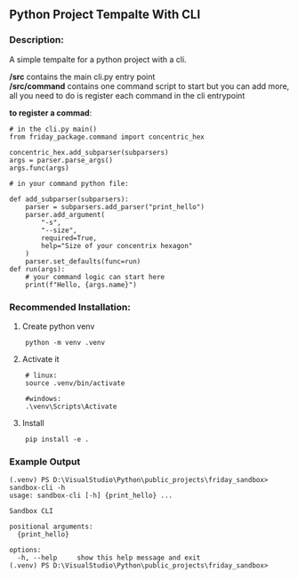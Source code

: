 ## Python Project Tempalte With CLI

### Description:

A simple tempalte for a python project with a cli.

**/src**          contains the main cli.py entry point<br>
**/src/command**    contains one command script to start but you can add more, all you need to do is register each command in the cli entrypoint<br>

**to register a commad**:
```
# in the cli.py main()
from friday_package.command import concentric_hex

concentric_hex.add_subparser(subparsers)
args = parser.parse_args()
args.func(args)
```

```
# in your command python file:

def add_subparser(subparsers):
    parser = subparsers.add_parser("print_hello")
    parser.add_argument(
        "-s",
        "--size",
        required=True,
        help="Size of your concentrix hexagon"
    )
    parser.set_defaults(func=run)
def run(args):
    # your command logic can start here
    print(f"Hello, {args.name}")
```

### Recommended Installation:

1. Create python venv
```
    python -m venv .venv
```
2. Activate it
```
    # linux:
    source .venv/bin/activate

    #windows:
    .\venv\Scripts\Activate
```
3. Install
```
    pip install -e .
```

### Example Output
```
(.venv) PS D:\VisualStudio\Python\public_projects\friday_sandbox> sandbox-cli -h
usage: sandbox-cli [-h] {print_hello} ...

Sandbox CLI

positional arguments:
  {print_hello}

options:
  -h, --help     show this help message and exit
(.venv) PS D:\VisualStudio\Python\public_projects\friday_sandbox> 
```